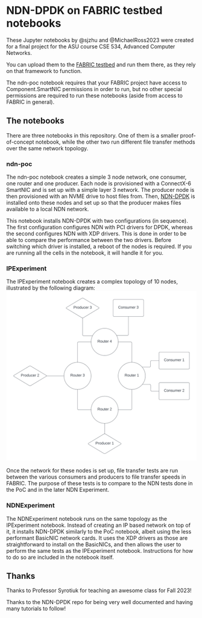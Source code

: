 # NDN-DPDK on FABRIC testbed notebooks

These Jupyter notebooks by @sjzhu and @MichaelRoss2023 were created for a final project for the ASU course CSE 534, Advanced Computer Networks.

You can upload them to the [FABRIC testbed](https://jupyter.fabric-testbed.net) and run them there, as they rely on that framework to function.

The ndn-poc notebook requires that your FABRIC project have access to Component.SmartNIC permissions in order to run, but no other special permissions are required to run these notebooks (aside from access to FABRIC in general).

## The notebooks

There are three notebooks in this repository. One of them is a smaller proof-of-concept notebook, while the other two run different file transfer methods over the same network topology.

### ndn-poc
The ndn-poc notebook creates a simple 3 node network, one consumer, one router and one producer. Each node is provisioned with a ConnectX-6 SmartNIC and is set up with a simple layer 3 network. The producer node is then provisioned with an NVME drive to host files from. Then, [NDN-DPDK](https://github.com/usnistgov/ndn-dpdk) is installed onto these nodes and set up so that the producer makes files available to a local NDN network.

This notebook installs NDN-DPDK with two configurations (in sequence). The first configuration configures NDN with PCI drivers for DPDK, whereas the second configures NDN with XDP drivers. This is done in order to be able to compare the performance between the two drivers. Before switching which driver is installed, a reboot of the nodes is required. If you are running all the cells in the notebook, it will handle it for you.

### IPExperiment
The IPExperiment notebook creates a complex topology of 10 nodes, illustrated by the following diagram:
![Complex Topology](https://github.com/sjzhu/CSE534/blob/main/complex.png?raw=true)

Once the network for these nodes is set up, file transfer tests are run between the various consumers and producers to file transfer speeds in FABRIC. The purpose of these tests is to compare to the NDN tests done in the PoC and in the later NDN Experiment.

### NDNExperiment
The NDNExperiment notebook runs on the same topology as the IPExperiment notebook. Instead of creating an IP based network on top of it, it installs NDN-DPDK similarly to the PoC notebook, albeit using the less performant BasicNIC network cards. It uses the XDP drivers as those are straightforward to install on the BasicNICs, and then allows the user to perform the same tests as the IPExperiment notebook. Instructions for how to do so are included in the notebook itself.

## Thanks

Thanks to Professor Syrotiuk for teaching an awesome class for Fall 2023!

Thanks to the NDN-DPDK repo for being very well documented and having many tutorials to follow!